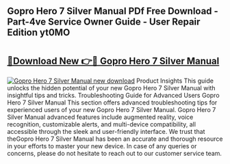 ## Gopro Hero 7 Silver Manual PDf Free Download - Part-4ve Service Owner Guide - User Repair Edition yt0MO

# <h2><a href="http://cf26852.oget.top/?id=Gopro+Hero+7+Silver+Manual">🔗Download New 👉🔴 Gopro Hero 7 Silver Manual</a></h2>

[![Gopro Hero 7 Silver Manual new download](https://i.imgur.com/5g1atiW.png)](http://cf26852.oget.top/?id=Gopro+Hero+7+Silver+Manual)
Product Insights This guide unlocks the hidden potential of your new Gopro Hero 7 Silver Manual with insightful tips and tricks. Troubleshooting Guide for Advanced Users Gopro Hero 7 Silver Manual This section offers advanced troubleshooting tips for experienced users of your new Gopro Hero 7 Silver Manual. Gopro Hero 7 Silver Manual advanced features include augmented reality, voice recognition, customizable alerts, and multi-device compatibility, all accessible through the sleek and user-friendly interface. We trust that theGopro Hero 7 Silver Manual has been an accurate and thorough resource in your efforts to master your new device. In case of any queries or concerns, please do not hesitate to reach out to our customer service team.
